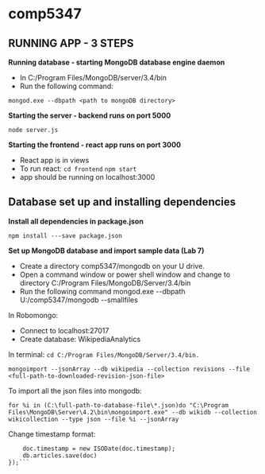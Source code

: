 # comp5347

## RUNNING APP - 3 STEPS ##

**Running database - starting MongoDB database engine daemon**

* In C:/Program Files/MongoDB/server/3.4/bin 
* Run the following command:

``` mongod.exe --dbpath <path to mongoDB directory> ```

**Starting the server - backend runs on port 5000** 

``` node server.js ```

**Starting the frontend - react app runs on port 3000**

* React app is in views
* To run react:
``` cd frontend ```
``` npm start ```
* app should be running on localhost:3000

## Database set up and installing dependencies 

**Install all dependencies in package.json**

```npm install ---save package.json```

**Set up MongoDB database and import sample data (Lab 7)**

* Create a directory comp5347/mongodb on your U drive.
* Open a command window or power shell window and change to directory C:/Program Files/MongoDB/Server/3.4/bin
* Run the following command mongod.exe --dbpath U:/comp5347/mongodb --smallfiles

In Robomongo:
* Connect to localhost:27017
* Create database: WikipediaAnalytics

In terminal:
```cd C:/Program Files/MongoDB/Server/3.4/bin.```

```mongoimport --jsonArray --db wikipedia --collection revisions --file <full-path-to-downloaded-revision-json-file>```


To import all the json files into mongodb:

```for %i in (C:\full-path-to-database-file\*.json)do "C:\Program Files\MongoDB\Server\4.2\bin\mongoimport.exe" --db wikidb --collection wikicollection --type json --file %i --jsonArray```

Change timestamp format:

```db.articles.find().forEach(function(doc){
    doc.timestamp = new ISODate(doc.timestamp);
    db.articles.save(doc)
});```
